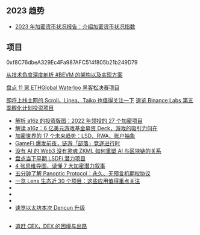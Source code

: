 ## 2023 趋势

- [2023 年加密货币状况报告：介绍加密货币状况指数](https://a16zcrypto.com/posts/article/state-of-crypto-report-2023/)

## 项目

0xf8C76dbeA329Ec4Fa987AFC514f805b21b249D79

[从技术角度深度剖析 #BEVM 的架构以及实现方案](https://twitter.com/BTClayer2/status/1673262550706970624)

[盘点 11 家 ETHGlobal Waterloo 黑客松决赛项目](https://foresightnews.pro/article/detail/35999)

[即将上线主网的 Scroll、Linea、Taiko 也值得关注一下](https://twitter.com/BTW0205/status/1671065095001210881)
[速览 Binance Labs 第五季孵化计划投资项目](https://foresightnews.pro/article/detail/35749)

- [解析 a16z 的投资版图：2022 年领投的 27 个加密项目](https://www.theblockbeats.info/news/31926?search=1)
- [解读 a16z：6 亿美元游戏基金募资 Deck，游戏的吸引力何在](https://www.theblockbeats.info/news/37133?search=1)
- [加密世界的 17 个未来趋势：LSD、RWA、账户抽象](https://foresightnews.pro/article/detail/34500)
- [GameFi 爆发前夜，链游「部落」竞逐进行时](https://www.theblockbeats.info/news/42477)
- [没有 AI 的 Web3 没有灵魂 ZKML 如何重塑 AI 与区块链的关系](https://web3caff.com/zh/archives/63172)
- [盘点当下早期 LSDFi 潜力项目](https://foresightnews.pro/article/detail/35028)
- [4 张思维导图，读懂 7 大加密潜力叙事](https://foresightnews.pro/article/detail/34367)
- [五分钟了解 Panoptic Protocol：永久、无预言机期权协议](https://foresightnews.pro/article/detail/35362)
- [一览 Lens 生态近 30 个项目：这些应用值得重点关注](https://foresightnews.pro/article/detail/17282)
- []()
- []()
- []()
- [速览以太坊本次 Dencun 升级](https://foresightnews.pro/article/detail/35032)

##

- [追赶 CEX，DEX 的困境与出路](https://foresightnews.pro/article/detail/35006)
